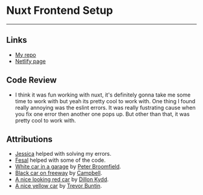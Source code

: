 # Nuxt Frontend Setup
---

## Links
- [My repo](https://github.com/Raj-Hunjan/cpnt200-a1)
- [Netlify page](https://kind-gates-71f7fa.netlify.app/)

## Code Review
- I think it was fun working with nuxt, it's definitely gonna take me some time to work with but yeah its pretty cool to work with. One thing I found really annoying was the eslint errors. It was really fustrating cause when you fix one error then another one pops up. But other than that, it was pretty cool to work with.

## Attributions
- [Jessica](https://github.com/Enyorose) helped with solving my errors.
- [Fesal](https://github.com/FesalBadday) helped with some of the code.
- [White car in a garage](https://unsplash.com/photos/m3m-lnR90uM) by [Peter Broomfield](https://unsplash.com/@peterbroomfield).
- [Black car on freeway](https://unsplash.com/photos/3ZUsNJhi_Ik) by [Campbell](https://unsplash.com/@campful).
- [A nice looking red car](https://unsplash.com/photos/SHXCj2Syo7c) by [Dillon Kydd](https://unsplash.com/@kyddvisuals).
- [A nice yellow car](https://unsplash.com/photos/zNLmojzLlKA) by [Trevor Buntin](https://unsplash.com/@detroitmetro).